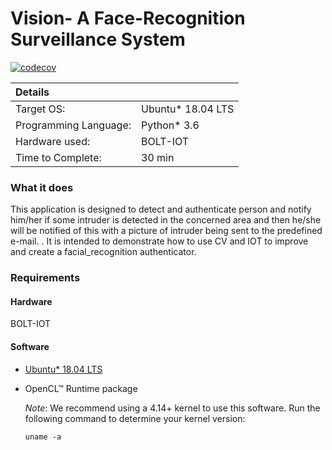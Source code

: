 # Vision- A Face-Recognition Surveillance System

[![codecov](https://codecov.io/gl/xtressials:xtressvue/vision/branch/\x6d6173746572/graph/badge.svg?token=3P9ME7U4S2)](https://codecov.io/gl/xtressials:xtressvue/vision)

| Details |  |
| :--- | :--- |
| Target OS: | Ubuntu\* 18.04 LTS |
| Programming Language: | Python\* 3.6 |
| Hardware used: | BOLT-IOT |
| Time to Complete: | 30 min |

### What it does

This application is designed to detect and authenticate person and notify him/her if some intruder is detected in the concerned area and then he/she will be notified of this with a picture of intruder being sent to the predefined e-mail. . It is intended to demonstrate how to use CV and IOT to improve and create a facial\_recognition authenticator.

### Requirements

#### Hardware

BOLT-IOT

#### Software

* [Ubuntu\* 18.04 LTS](http://releases.ubuntu.com/18.04/)
* OpenCL™ Runtime package

  _Note_: We recommend using a 4.14+ kernel to use this software. Run the following command to determine your kernel version:

  ```text
  uname -a
  ```

